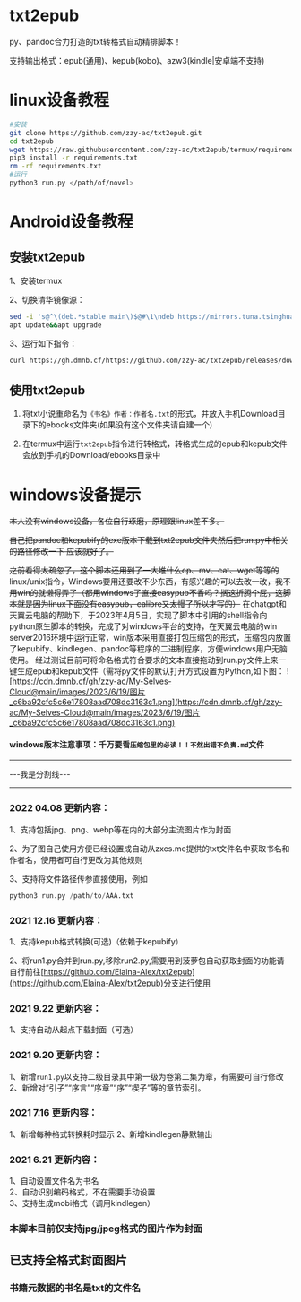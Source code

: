# txt2epub

py、pandoc合力打造的txt转格式自动精排脚本！

支持输出格式：epub(通用)、kepub(kobo)、azw3(kindle|安卓端不支持)

# linux设备教程

```bash
#安装
git clone https://github.com/zzy-ac/txt2epub.git
cd txt2epub
wget https://raw.githubusercontent.com/zzy-ac/txt2epub/termux/requirements.txt
pip3 install -r requirements.txt
rm -rf requirements.txt
#运行
python3 run.py </path/of/novel>
```

# Android设备教程

## 安装txt2epub

1、安装termux

2、切换清华镜像源：

```bash
sed -i 's@^\(deb.*stable main\)$@#\1\ndeb https://mirrors.tuna.tsinghua.edu.cn/termux/apt/termux-main stable main@' $PREFIX/etc/apt/sources.list
apt update&&apt upgrade
```

3、运行如下指令：

```bash
curl https://gh.dmnb.cf/https://github.com/zzy-ac/txt2epub/releases/download/files/install.sh | bash
```

## 使用txt2epub

1. 将txt小说重命名为`《书名》作者：作者名.txt`的形式，并放入手机Download目录下的ebooks文件夹(如果没有这个文件夹请自建一个)

2. 在termux中运行`txt2epub`指令进行转格式，转格式生成的epub和kepub文件会放到手机的Download/ebooks目录中

# windows设备提示

~~本人没有windows设备，各位自行琢磨，原理跟linux差不多。~~

~~自己把pandoc和kepubify的exe版本下载到txt2epub文件夹然后把run.py中相关的路径修改一下 应该就好了。~~

~~之前看得太疏忽了，这个脚本还用到了一大堆什么cp、mv、cat、wget等等的linux/unix指令，Windows要用还要改不少东西，有感兴趣的可以去改一改，我不用win的就懒得弄了（都用windows了直接easypub不香吗？搁这折腾个屁，这脚本就是因为linux下面没有easypub，calibre又太慢了所以才写的）~~
在chatgpt和天翼云电脑的帮助下，于2023年4月5日，实现了脚本中引用的shell指令向python原生脚本的转换，完成了对windows平台的支持，在天翼云电脑的win server2016环境中运行正常，win版本采用直接打包压缩包的形式，压缩包内放置了kepubify、kindlegen、pandoc等程序的二进制程序，方便windows用户无脑使用。
经过测试目前可将命名格式符合要求的文本直接拖动到run.py文件上来一键生成epub和kepub文件（需将py文件的默认打开方式设置为Python,如下图：
![https://cdn.dmnb.cf/gh/zzy-ac/My-Selves-Cloud@main/images/2023/6/19/图片_c6ba92cfc5c6e17808aad708dc3163c1.png](https://cdn.dmnb.cf/gh/zzy-ac/My-Selves-Cloud@main/images/2023/6/19/图片_c6ba92cfc5c6e17808aad708dc3163c1.png)

#### windows版本注意事项：千万要看`压缩包里的必读！！不然出错不负责.md`文件

---

---我是分割线---

---



### 2022 04.08 更新内容：

1、支持包括jpg、png、webp等在内的大部分主流图片作为封面

2、为了图自己使用方便已经设置成自动从zxcs.me提供的txt文件名中获取书名和作者名，使用者可自行更改为其他规则

3、支持将文件路径传参直接使用，例如

```python
python3 run.py /path/to/AAA.txt
```

### 2021 12.16 更新内容：

1、支持kepub格式转换(可选)（依赖于kepubify）

2、将run1.py合并到run.py,移除run2.py,需要用到菠萝包自动获取封面的功能请自行前往[https://github.com/Elaina-Alex/txt2epub](https://github.com/Elaina-Alex/txt2epub)分支进行使用

### 2021 9.22  更新内容：

1、支持自动从起点下载封面（可选）

### 2021 9.20  更新内容：
1、新增<code>run1.py</code>以支持二级目录其中第一级为卷第二集为章，有需要可自行修改
2、新增对“引子”“序言”“序章”“序”“楔子”等的章节索引。
### 2021 7.16  更新内容：
1、新增每种格式转换耗时显示
2、新增kindlegen静默输出
### 2021 6.21  更新内容：
1、自动设置文件名为书名<br/>
2、自动识别编码格式，不在需要手动设置<br/>
3、支持生成mobi格式（调用kindlegen）<br/>



### ~~本脚本目前仅支持jpg/jpeg格式的图片作为封面~~

## 已支持全格式封面图片

### 书籍元数据的书名是txt的文件名
